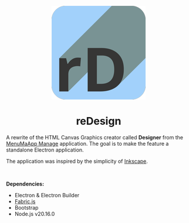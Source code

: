 <p align="center">
   <img src="./assets/icon/256/reDesign-box/256x256.png">
</p>

<h1 align="center">reDesign</h1>

A rewrite of the HTML Canvas Graphics creator called **Designer** from the [MenuMaApp Manage](https://github.com/alexxGmZ/MenuMaApp/tree/main/Manage)
application. The goal is to make the feature a standalone Electron application.

The application was inspired by the simplicity of [Inkscape](https://inkscape.org/).

<br>

**Dependencies:**
* Electron & Electron Builder
* [Fabric.js](http://fabricjs.com/)
* Bootstrap
* Node.js v20.16.0
